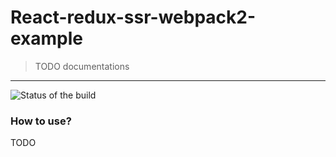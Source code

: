 # React-redux-ssr-webpack2-example
> TODO documentations

------------------
![Status of the build](https://circleci.com/gh/Faradey27/react-redux-ssr-webpack2-example.png?style=shield&circle-token=b9270291b905c0e0699e0a4aaf8b4759a48a1a71)

### How to use?

TODO
